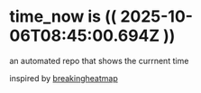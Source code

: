 # time_now is (( 2025-10-06T08:45:00.694Z ))

an automated repo that shows the currnent time

inspired by [breakingheatmap](https://github.com/breakingheatmap/breakingheatmap)